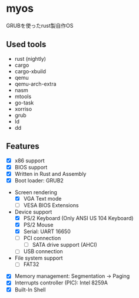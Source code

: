 # myos
GRUBを使ったrust製自作OS
## Used tools
* rust (nightly)
* cargo
* cargo-xbuild
* qemu
* qemu-arch-extra
* nasm
* mtools
* go-task
* xorriso
* grub
* ld
* dd

## Features
- [x] x86 support
- [x] BIOS support
- [x] Written in Rust and Assembly
- [x] Boot loader: GRUB2
- Screen rendering
  - [x] VGA Text mode
  - [ ] VESA BIOS Extensions
- Device support
  - [x] PS/2 Keyboard (Only ANSI US 104 Keyboard)
  - [x] PS/2 Mouse
  - [x] Serial: UART 16650
  - [ ] PCI connection
    - [ ] SATA drive support (AHCI)
  - [ ] USB connection
- File system support
  - [ ] FAT32
- [x] Memory management: Segmentation -> Paging
- [x] Interrupts controller (PIC): Intel 8259A
- [x] Built-In Shell